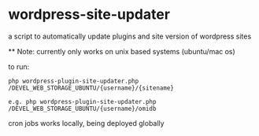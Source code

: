 # wordpress-site-updater
a script to automatically update plugins and site version of wordpress sites

** Note: currently only works on unix based systems (ubuntu/mac os)

to run:

```php wordpress-plugin-site-updater.php /DEVEL_WEB_STORAGE_UBUNTU/{username}/{sitename}```

```e.g. php wordpress-plugin-site-updater.php /DEVEL_WEB_STORAGE_UBUNTU/{username}/omidb```

cron jobs works locally, being deployed globally
